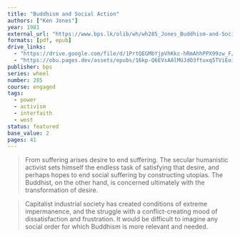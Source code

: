 ```yaml
---
title: "Buddhism and Social Action"
authors: ["Ken Jones"]
year: 1981
external_url: "https://www.bps.lk/olib/wh/wh285_Jones_Buddhism-and-Social-Action.html"
formats: [pdf, epub]
drive_links:
  - "https://drive.google.com/file/d/1PrtQEGMbYjpVhKkc-hRmAhhPPX99zw_F/view?usp=drivesdk"
  - "https://obu.pages.dev/assets/epubs/16kp-Q6EVsAAlMUJdO3ftuxq5TViEoifN.epub"
publisher: bps
series: wheel
number: 285
course: engaged
tags: 
  - power
  - activism
  - interfaith
  - west
status: featured
base_value: 2
pages: 41
---
```


> From suffering arises desire to end suffering. The secular humanistic activist sets himself the endless task of satisfying that desire, and perhaps hopes to end social suffering by constructing utopias. The Buddhist, on the other hand, is concerned ultimately with the transformation of desire.

> Capitalist industrial society has created conditions of extreme impermanence, and the struggle with a conflict-creating mood of dissatisfaction and frustration. It would be difficult to imagine any social order for which Buddhism is more relevant and needed.

